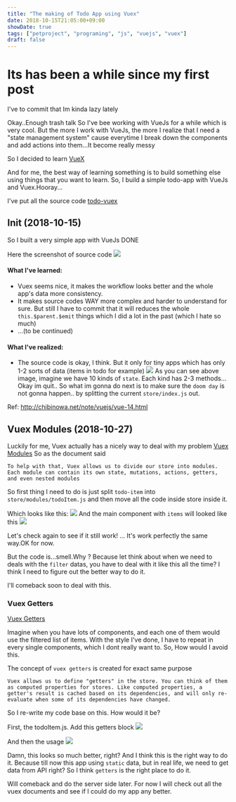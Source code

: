 ```yaml
---
title: "The making of Todo App using Vuex"
date: 2018-10-15T21:05:00+09:00
showDate: true
tags: ["petproject", "programing", "js", "vuejs", "vuex"]
draft: false
---
```

# Its has been a while since my first post
I've to commit that Im kinda lazy lately

Okay..Enough trash talk
So I've bee working with VueJs for a while which is very cool.
But the more I work with VueJs, the more I realize that I need a "state management system" cause everytime I break down the components and add actions into them...It become really messy

So I decided to learn [VueX](https://vuex.vuejs.org/)

And for me, the best way of learning something is to build something else using things that you want to learn.
So, I build a simple todo-app with VueJs and Vuex.Hooray...

I've put all the source code [todo-vuex](https://github.com/bachdx2812/todo-vuex)

## Init (2018-10-15)
So I built a very simple app with VueJs DONE

Here the screenshot of source code
![](https://imgur.com/ipdQafg.png)

#### What I've learned:
- Vuex seems nice, it makes the workflow looks better and the whole app's data more consistency.
- It makes source codes WAY more complex and harder to understand for sure. But still I have to commit that it will reduces the whole `this.$parent.$emit` things which I did a lot in the past (which I hate so much)
- ...(to be continued)

#### What I've realized:
- The source code is okay, I think. But it only for tiny apps which has only 1-2 sorts of data (items in todo for example)
![](https://i.imgur.com/GmrL0py.png)
As you can see above image, imagine we have 10 kinds of `state`. Each kind has 2-3 methods... Okay im quit..
So what im gonna do next is to make sure the `doom day` is not gonna happen.. by splitting the current `store/index.js` out.

Ref: http://chibinowa.net/note/vuejs/vue-14.html

## Vuex Modules (2018-10-27)
Luckily for me, Vuex actually has a nicely way to deal with my problem
[Vuex Modules](https://vuex.vuejs.org/guide/modules.html)
So as the document said
```
To help with that, Vuex allows us to divide our store into modules. Each module can contain its own state, mutations, actions, getters, and even nested modules
```

So first thing I need to do is just split `todo-item` into `store/modules/todoItem.js`
and then move all the code inside store inside it.

Which looks like this:
![](https://i.imgur.com/CixVely.png)
And the main component with `items` will looked like this
![](https://i.imgur.com/k2BAWvk.png)

Let's check again to see if it still work!
...
It's work perfectly the same way.OK for now.

But the code is...smell.Why ? Because let think about when we need to deals with the `filter` datas, you have to deal with it like this all the time? I think I need to figure out the better way to do it.

I'll comeback soon to deal with this.

### Vuex Getters
[Vuex Getters](https://vuex.vuejs.org/guide/getters.html)

Imagine when you have lots of components, and each one of them would use the filtered list of items.
With the style I've done, I have to repeat in every single components, which I dont really want to.
So, How would I avoid this.

The concept of `vuex getters` is created for exact same purpose
```
Vuex allows us to define "getters" in the store. You can think of them as computed properties for stores. Like computed properties, a getter's result is cached based on its dependencies, and will only re-evaluate when some of its dependencies have changed.
```

So I re-write my code base on this. How would it be?

First, the todoItem.js. Add this getters block
![](https://i.imgur.com/bnEdoHv.png)

And then the usage
![](https://i.imgur.com/5vyd9mZ.png)

Damn, this looks so much better, right?
And I think this is the right way to do it. Because till now this app using `static` data, but in real life, we need to get data from API right? So I think `getters` is the right place to do it.

Will comeback and do the server side later. For now I will check out all the vuex documents and see if I could do my app any better.

